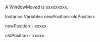 A WindowMoved is xxxxxxxxx.Instance Variables	newPosition:		<Object>	oldPosition:		<Object>newPosition	- xxxxxoldPosition	- xxxxx